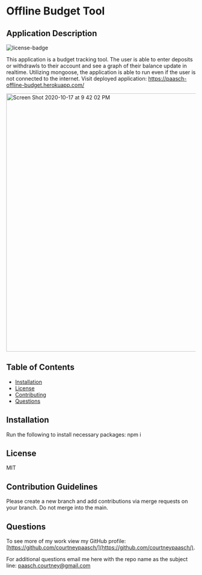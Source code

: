 # Offline Budget Tool
  
  ## Application Description
  ![license-badge](https://img.shields.io/badge/License-MIT-blue.svg)
  
  This application is a budget tracking tool. The user is able to enter deposits or withdrawls to their account and see a graph of their balance update in realtime. Utilizing mongoose, the application is able to run even if the user is not connected to the internet. Visit deployed application: https://paasch-offline-budget.herokuapp.com/
  
 <img width="686" alt="Screen Shot 2020-10-17 at 9 42 02 PM" src="https://user-images.githubusercontent.com/40651335/96356813-a0f3d900-10c1-11eb-9d25-3432658011c6.png">

  ## Table of Contents
  * [Installation](#installation)
  * [License](#license)
  * [Contributing](#contribution-guidelines)
  * [Questions](#questions)
  
  ## Installation
  Run the following to install necessary packages:
  npm i 

  ## License
  MIT

  ## Contribution Guidelines
  Please create a new branch and add contributions via merge requests on your branch. Do not merge into the main.

  ## Questions
  To see more of my work view my GitHub profile: [https://github.com/courtneypaasch/](https://github.com/courtneypaasch/).
  
  For additional questions email me here with the repo name as the subject line: paasch.courtney@gmail.com
  
